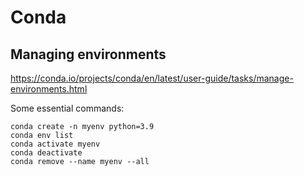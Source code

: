 # Conda

## Managing environments

<https://conda.io/projects/conda/en/latest/user-guide/tasks/manage-environments.html>

Some essential commands:
  
```
conda create -n myenv python=3.9
conda env list
conda activate myenv
conda deactivate
conda remove --name myenv --all
```
